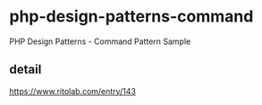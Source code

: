 # php-design-patterns-command
PHP Design Patterns - Command Pattern Sample

## detail
https://www.ritolab.com/entry/143
